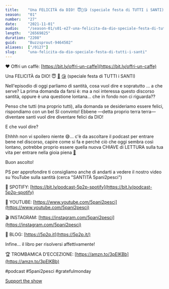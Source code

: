 ```yaml
---
title:    "Una FELICITÀ da DIO! 😇🤩😘 (speciale festa di TUTTI i SANTI)"
season:   "01"
number:   "27"
date:     "2021-11-01"
audio:    "/season-01/s01-e27-una-felicita-da-dio-speciale-festa-di-tutti-i-santi.mp3"
length:   "26569825"
duration: "2208"
guid:     "Buzzsprout-9464502"
aliases:  ["/0127"]
slug:     "una-felicita-da-dio-speciale-festa-di-tutti-i-santi"
---
```

❤️ Offri un caffè: [https://bit.ly/offri-un-caffe](https://bit.ly/offri-un-caffe)

Una FELICITÀ da DIO! 😇 [🤩](https://emojipedia.org/star-struck/) [😘](https://emojipedia.org/face-blowing-a-kiss/) (speciale festa di TUTTI i SANTI)

Nell'episodio di oggi parliamo di santità, cosa vuol dire e sopratutto ... a che serve? La prima domanda da farsi è: ma a noi interessa questo discorso santità, oppure è una questione lontana... che in fondo non ci riguarda??

Penso che tutti (ma proprio tutti), alla domanda se desideriamo essere felici, rispondiamo con un bel SI convinto! Ebbene —detta proprio terra terra— diventare santi vuol dire diventare felici da DIO!

E che vuol dire?

Ehhhh non vi spoilero niente 😅... c'è da ascoltare il podcast per entrare bene nel discorso, capire come si fa e perché ciò che oggi sembra così lontano, potrebbe proprio essere quella nuova CHIAVE di LETTURA sulla tua vita per entrare nella gioia piena [**💫**](https://emojipedia.org/dizzy/)

Buon ascolto!

PS per approfondire ti consigliamo anche di andarti a vedere il nostro video su YouTube sulla santità (cerca "SANTITÀ 5pani2pesci")

👾 SPOTIFY: [https://bit.ly/podcast-5p2p-spotify](https://bit.ly/podcast-5p2p-spotify)

🔴 YOUTUBE: [https://www.youtube.com/5pani2pesci](https://www.youtube.com/5pani2pesci)

🎬 INSTAGRAM: [https://instagram.com/5pani2pesci](https://instagram.com/5pani2pesci)

🦄 BLOG: [https://5p2p.it](https://5p2p.it/)

Infine... il libro per risolversi affettivamente!

🏆 TROMBAMICA D’ECCEZIONE: [https://amzn.to/3pElKBb](https://amzn.to/3pElKBb)

#podcast #5pani2pesci #gratefulmonday

[Support the show](https://bit.ly/offri-un-caffe)
                